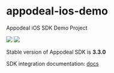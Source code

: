 # appodeal-ios-demo
Appodeal iOS SDK Demo Project

[![](https://img.shields.io/badge/docs-Swift-green.svg)](https://docs.appodeal.com/ios/get-started)
[![](https://img.shields.io/badge/docs-ObjectiveC-green.svg)](https://docs.appodeal.com/ios/get-started)

Stable version of Appodeal SDK is **3.3.0**
 
SDK integration documentation: [docs](https://docs.appodeal.com/ios/get-started)


